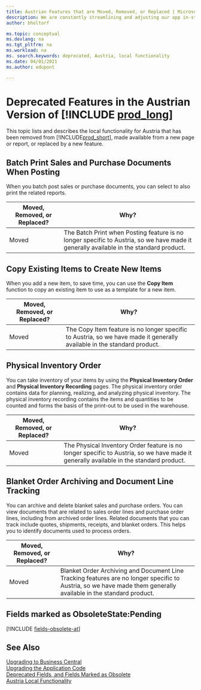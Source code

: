 ```yaml
---
title: Austrian Features that are Moved, Removed, or Replaced | Microsoft Docs
description: We are constantly streamlining and adjusting our app in-step with market developments. Read about the features for Austria that we have moved, removed, or replaced.
author: bholtorf

ms.topic: conceptual
ms.devlang: na
ms.tgt_pltfrm: na
ms.workload: na
ms. search.keywords: deprecated, Austria, local functionality
ms.date: 04/01/2021
ms.author: edupont

---
```


# Deprecated Features in the Austrian Version of [!INCLUDE [prod_long](../developer/includes/prod_long.md)]
This topic lists and describes the local functionality for Austria that has been removed from [!INCLUDE[prod_short](../developer/includes/prod_short.md)], made available from a new page or report, or replaced by a new feature.

## Batch Print Sales and Purchase Documents When Posting
When you batch post sales or purchase documents, you can select to also print the related reports.

|Moved, Removed, or Replaced?|Why?|
|----|----|
|Moved| The Batch Print when Posting feature is no longer specific to Austria, so we have made it generally available in the standard product. |

## Copy Existing Items to Create New Items
When you add a new item, to save time, you can use the **Copy Item** function to copy an existing item to use as a template for a new item.

|Moved, Removed, or Replaced?|Why?|
|----|----|
|Moved| The Copy Item feature is no longer specific to Austria, so we have made it generally available in the standard product. |

## Physical Inventory Order
You can take inventory of your items by using the **Physical Inventory Order** and **Physical Inventory Recording** pages. The physical inventory order contains data for planning, realizing, and analyzing physical inventory. The physical inventory recording contains the items and quantities to be counted and forms the basis of the print-out to be used in the warehouse.

|Moved, Removed, or Replaced?|Why?|
|----|----|
|Moved| The Physical Inventory Order feature is no longer specific to Austria, so we have made it generally available in the standard product. |

## Blanket Order Archiving and Document Line Tracking
You can archive and delete blanket sales and purchase orders. You can view documents that are related to sales order lines and purchase order lines, including from archived order lines. Related documents that you can track include quotes, shipments, receipts, and blanket orders. This helps you to identify documents used to process orders.

|Moved, Removed, or Replaced?|Why?|
|----|----|
|Moved| Blanket Order Archiving and Document Line Tracking features are no longer specific to Austria, so we have made them generally available in the standard product. |

## Fields marked as ObsoleteState:Pending

[!INCLUDE [fields-obsolete-at](../includes/fields-obsolete-at.md)]

## See Also

[Upgrading to Business Central](upgrading-to-business-central.md)  
[Upgrading the Application Code](upgrading-the-application-code.md)  
[Deprecated Fields, and Fields Marked as Obsolete](deprecated-fields.md)  
[Austria Local Functionality](/dynamics365/business-central/LocalFunctionality/Austria/austria-local-functionality)  
